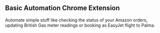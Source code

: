 ## Basic Automation Chrome Extension

Automate simple stuff like checking the status of your Amazon orders, updating British Gas meter readings or booking as EasyJet flight to Palma.

